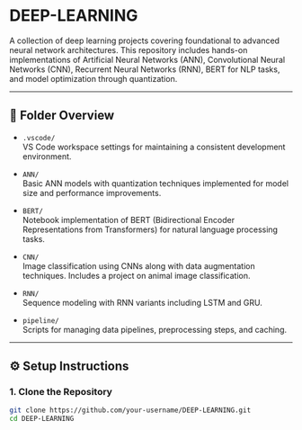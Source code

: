 # DEEP-LEARNING

A collection of deep learning projects covering foundational to advanced neural network architectures. This repository includes hands-on implementations of Artificial Neural Networks (ANN), Convolutional Neural Networks (CNN), Recurrent Neural Networks (RNN), BERT for NLP tasks, and model optimization through quantization.

---

## 📁 Folder Overview

- `.vscode/`  
  VS Code workspace settings for maintaining a consistent development environment.

- `ANN/`  
  Basic ANN models with quantization techniques implemented for model size and performance improvements.

- `BERT/`  
  Notebook implementation of BERT (Bidirectional Encoder Representations from Transformers) for natural language processing tasks.

- `CNN/`  
  Image classification using CNNs along with data augmentation techniques. Includes a project on animal image classification.

- `RNN/`  
  Sequence modeling with RNN variants including LSTM and GRU.

- `pipeline/`  
  Scripts for managing data pipelines, preprocessing steps, and caching.

---

## ⚙️ Setup Instructions

### 1. Clone the Repository
```bash
git clone https://github.com/your-username/DEEP-LEARNING.git
cd DEEP-LEARNING


